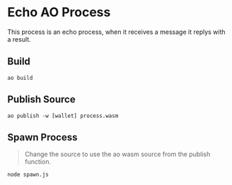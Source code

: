 # Echo AO Process

This process is an echo process, when it receives a message it replys with a result.

## Build

`ao build`

## Publish Source

`ao publish -w [wallet] process.wasm`

## Spawn Process

> Change the source to use the ao wasm source from the publish function.

`node spawn.js`